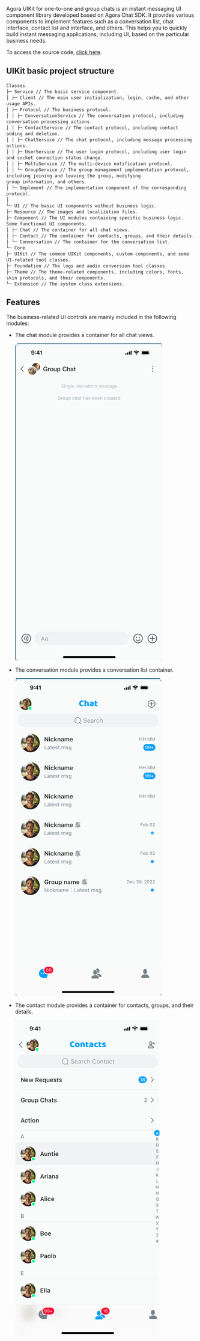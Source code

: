 Agora UIKit for one-to-one and group chats is an instant messaging UI component library developed based on 
Agora Chat SDK. It provides various components to implement features such as a conversation list, chat interface, 
contact list and interface, and others. This helps you to quickly build instant messaging applications, including UI, based 
on the particular business needs.

To access the source code, [click here](https://github.com/easemob/chatuikit-ios).

## UIKit basic project structure

```
Classes
├─ Service // The basic service component.
│ ├─ Client // The main user initialization, login, cache, and other usage APIs.
│ ├─ Protocol // The business protocol.
│ │ ├─ ConversationService // The conversation protocol, including conversation processing actions.
│ │ ├─ ContactService // The contact protocol, including contact adding and deletion.
│ │ ├─ ChatService // The chat protocol, including message processing actions.
│ │ ├─ UserService // The user login protocol, including user login and socket connection status change.
│ │ ├─ MultiService // The multi-device notification protocol.
│ │ └─ GroupService // The group management implementation protocol, including joining and leaving the group, modifying 
group information, and others.
│ └─ Implement // The implementation component of the corresponding protocol.
│
└─ UI // The basic UI components without business logic.
├─ Resource // The images and localization files.
├─ Component // The UI modules containing specific business logic. Some functional UI components.
│ ├─ Chat // The container for all chat views.
│ ├─ Contact // The container for contacts, groups, and their details.
│ └─ Conversation // The container for the conversation list.
└─ Core
├─ UIKit // The common UIKit components, custom components, and some UI-related tool classes.
├─ Foundation // The logs and audio conversion tool classes.
├─ Theme // The theme-related components, including colors, fonts, skin protocols, and their components.
└─ Extension // The system class extensions.
```

## Features

The business-related UI controls are mainly included in the following modules:

- The chat module provides a container for all chat views.

    ![Group chat](../../assets/images/group_chat.png) 

- The conversation module provides a conversation list container.

    ![Conversation list](../../assets/images/conversation_list.png)

- The contact module provides a container for contacts, groups, and their details.

    ![Contacts](../../assets/images/contacts.png)